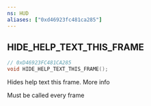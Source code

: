 ```yaml
---
ns: HUD
aliases: ["0xd46923fc481ca285"]
---
```

## HIDE_HELP_TEXT_THIS_FRAME

```c
// 0xD46923FC481CA285
void HIDE_HELP_TEXT_THIS_FRAME();
```

Hides help text this frame. More info

Must be called every frame

